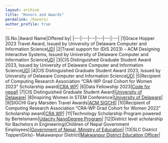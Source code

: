 ```yaml
---
layout: archive
title: "Honors and Awards"
permalink: /honors/
author_profile: true
---
```


|S.No.|Award Name|Offered by|
|---|---|---|---|---|---|
|1|Grace Hopper 2023 Travel Award, Issued by University of Delaware Computer and Information Science[UD](https://www.cis.udel.edu/)|
|2|Travel support for (DIS 2023) – ACM Designing Interactive Systems, Issued by University of Delaware Computer and Information Science[UD](https://www.cis.udel.edu/)|
|3|CIS Distinguished Graduate Student Award 2023, Issued by University of Delaware Computer and Information Science[UD](https://www.cis.udel.edu/)|
|4|CIS Distinguished Graduate Student Award 2023, Issued by University of Delaware Computer and Information Science[UD](https://www.cis.udel.edu/)|
|5|Recipient of Computing Research Association “CRA-WP Grad Cohort for Women 2023" Scholarship award|[CRA WP](https://cra.org/cra-wp/)|
|6|Data Fellowship 2023|[Code for nepal](https://codefornepal.org/data-fellowship/)|
|7|CIS Distinguished Graduate Student Award|[University of Delaware](https://www.udel.edu/)|
|8|Inspiring Women in STEM Conference|[University of Delaware](https://delawarebio.site-ym.com/)|
|9|SIGCHI Gary Marsden Travel Awards|[ACM SIGCHI](https://www.acm.org/)|
|10|Recipient of Computing Research Association “CRA-WP Grad Cohort for Women 2022" Scholarship award|[CRA WP](https://cra.org/cra-wp/)|
|11|Technology Scholarship Program powered by Bertelsmann|[Udacity NanoDegree Program](https://www.udacity.com/)|
|12|District level scholarship for Bachelors in Engineering(Children of Nepal Government Employees)|[Government of Nepal, Ministry of Education](https://moest.gov.np/)|
|13|SLC District Topper(Girls)- Makawanpur District|[Makwanpur District Education Officer](https://www.moe.gov.np/)|

